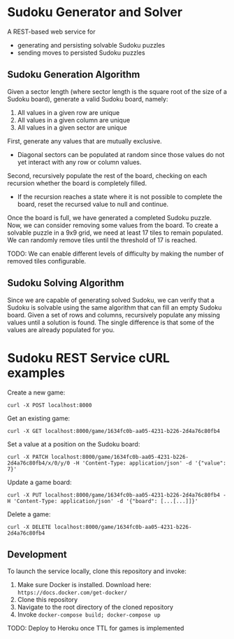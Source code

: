 # Sudoku Generator and Solver
A REST-based web service for 
- generating and persisting solvable Sudoku puzzles
-  sending moves to persisted Sudoku puzzles
## Sudoku Generation Algorithm
Given a sector length (where sector length is the square root of the size of a Sudoku board),
generate a valid Sudoku board, namely:
1. All values in a given row are unique
2. All values in a given column are unique
3. All values in a given sector are unique

First, generate any values that are mutually exclusive. 
- Diagonal sectors can be populated at random since those values do not yet interact with any row or column values.

Second, recursively populate the rest of the board, checking on each recursion whether the board is completely filled. 
- If the recursion reaches a state where it is not possible to complete the board, reset the recursed value to null and continue.

Once the board is full, we have generated a completed Sudoku puzzle. Now, we can consider removing some values from the board. To create a solvable puzzle in a 9x9 grid, we need at least 17 tiles to remain populated. We can randomly remove tiles until the threshold of 17 is reached. 

TODO: We can enable different levels of difficulty by making the number of removed tiles configurable.

## Sudoku Solving Algorithm

Since we are capable of generating solved Sudoku, we can verify that a Sudoku is solvable using the same algorithm that can fill an empty Sudoku board. Given a set of rows and columns, recursively populate any missing values until a solution is found. The single difference is that some of the values are already populated for you.

# Sudoku REST Service cURL examples
Create a new game:

`curl -X POST localhost:8000 `

Get an existing game:

`curl -X GET localhost:8000/game/1634fc0b-aa05-4231-b226-2d4a76c80fb4`

Set a value at a position on the Sudoku board:

`curl -X PATCH localhost:8000/game/1634fc0b-aa05-4231-b226-2d4a76c80fb4/x/0/y/0 -H 'Content-Type: application/json' -d '{"value": 7}'`

Update a game board:

`curl -X PUT localhost:8000/game/1634fc0b-aa05-4231-b226-2d4a76c80fb4 -H 'Content-Type: application/json' -d '{"board": [...[...]]}'`

Delete a game:

`curl -X DELETE localhost:8000/game/1634fc0b-aa05-4231-b226-2d4a76c80fb4`

## Development

To launch the service locally, clone this repository and invoke:
1. Make sure Docker is installed. Download here: `https://docs.docker.com/get-docker/`
2. Clone this repository
3. Navigate to the root directory of the cloned repository
4. Invoke `docker-compose build; docker-compose up`

TODO: Deploy to Heroku once TTL for games is implemented

